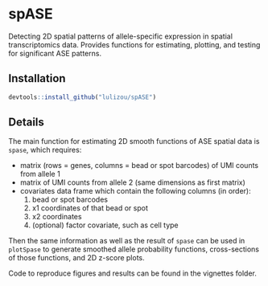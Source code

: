 # spASE
Detecting 2D spatial patterns of allele-specific expression in spatial
transcriptomics data. Provides functions for estimating, plotting, and
testing for significant ASE patterns.

## Installation

```r
devtools::install_github("lulizou/spASE")
```

## Details

The main function for estimating 2D smooth functions of ASE spatial data
is `spase`, which requires:
* matrix (rows = genes, columns = bead or spot barcodes) of UMI counts
  from allele 1
* matrix of UMI counts from allele 2 (same dimensions as first matrix)
* covariates data frame which contain the following columns (in order):
  1.  bead or spot barcodes
  2.  x1 coordinates of that bead or spot
  3.  x2 coordinates
  4.  (optional) factor covariate, such as cell type

Then the same information as well as the result of `spase` can be used in
`plotSpase` to generate smoothed allele probability functions, cross-sections
of those functions, and 2D z-score plots.

Code to reproduce figures and results can be found in the vignettes folder.
